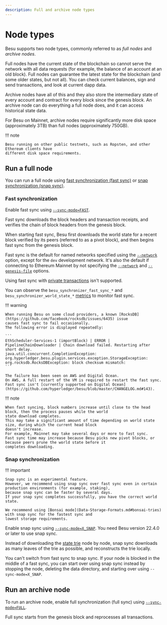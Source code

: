 ```yaml
---
description: Full and archive node types
---
```


# Node types

Besu supports two node types, commonly referred to as _full nodes_ and _archive nodes_.

Full nodes have the current state of the blockchain so cannot serve the network with all data
requests (for example, the balance of an account at an old block). Full nodes can guarantee the
latest state for the blockchain (and some older states, but not all). You can check current
balances, sign and send transactions, and look at current dapp data.

Archive nodes have all of this and they also store the intermediary state of every account and
contract for every block since the genesis block. An archive node can do everything a full node
does, and it can access historical state data.

For Besu on Mainnet, archive nodes require significantly more disk space (approximately 3TB) than
full nodes (approximately 750GB).

!!! note

    Besu running on other public testnets, such as Ropsten, and other Ethereum clients have
    different disk space requirements.

## Run a full node

You can run a full node using [fast synchronization (fast sync)](#fast-synchronization) or
[snap synchronization (snap sync)](#snap-synchronization).

### Fast synchronization

Enable fast sync using [`--sync-mode=FAST`](../Reference/CLI/CLI-Syntax.md#sync-mode).

Fast sync downloads the block headers and transaction receipts, and verifies the chain of block headers from the genesis
block.

When starting fast sync, Besu first downloads the world state for a recent block verified by its peers (referred to as a
pivot block), and then begins fast sync from the genesis block.

Fast sync is the default for named networks specified using the [`--network`](../Reference/CLI/CLI-Syntax.md#network)
option, except for the `dev` development network.
It's also the default if connecting to Ethereum Mainnet by not specifying the
[`--network`](../Reference/CLI/CLI-Syntax.md#network) and [`--genesis-file`](../Reference/CLI/CLI-Syntax.md#genesis-file)
options.

Using fast sync with [private transactions](../Concepts/Privacy/Privacy-Overview.md) isn't supported.

You can observe the `besu_synchronizer_fast_sync_*` and `besu_synchronizer_world_state_*`
[metrics](../HowTo/Monitor/Metrics.md#metrics-list) to monitor fast sync.

!!! warning

    When running Besu on some cloud providers, a known [RocksDB](https://github.com/facebook/rocksdb/issues/6435) issue
    causes fast sync to fail occasionally.
    The following error is displayed repeatedly:

    ```
    EthScheduler-Services-1 (importBlock) | ERROR | PipelineChainDownloader | Chain download failed. Restarting after short delay.
    java.util.concurrent.CompletionException: org.hyperledger.besu.plugin.services.exception.StorageException: org.rocksdb.RocksDBException: block checksum mismatch:
    ```

    The failure has been seen on AWS and Digital Ocean.
    On AWS, A full restart of the VM is required to restart the fast sync.
    Fast sync isn't [currently supported on Digital Ocean](https://github.com/hyperledger/besu/blob/master/CHANGELOG.md#143).

!!! note

    When fast syncing, block numbers increase until close to the head block, then the process pauses while the world
    state download completes.
    This may take a significant amount of time depending on world state size, during which the current head block
    doesn't increase.
    For example, Mainnet may take several days or more to fast sync.
    Fast sync time may increase because Besu picks new pivot blocks, or because peers prune the world state before it
    completes downloading.

### Snap synchronization

!!! important

    Snap sync is an experimental feature.
    However, we recommend using snap sync over fast sync even in certain production environments (for example, staking),
    because snap sync can be faster by several days.
    If your snap sync completes successfully, you have the correct world state.

    We recommend using [Bonsai mode](Data-Storage-Formats.md#bonsai-tries) with snap sync for the fastest sync and
    lowest storage requirements.

Enable snap sync using [`--sync-mode=X_SNAP`](../Reference/CLI/CLI-Syntax.md#sync-mode).
You need Besu version 22.4.0 or later to use snap sync.

Instead of downloading the [state trie](Data-Storage-Formats.md) node by node, snap sync downloads as many leaves of the
trie as possible, and reconstructs the trie locally.

You can't switch from fast sync to snap sync.
If your node is blocked in the middle of a fast sync, you can start over using snap sync instead by stopping the node,
deleting the data directory, and starting over using `--sync-mode=X_SNAP`.

## Run an archive node

To run an archive node, enable full synchronization (full sync) using
[`--sync-mode=FULL`](../Reference/CLI/CLI-Syntax.md#sync-mode).

Full sync starts from the genesis block and reprocesses all transactions.
